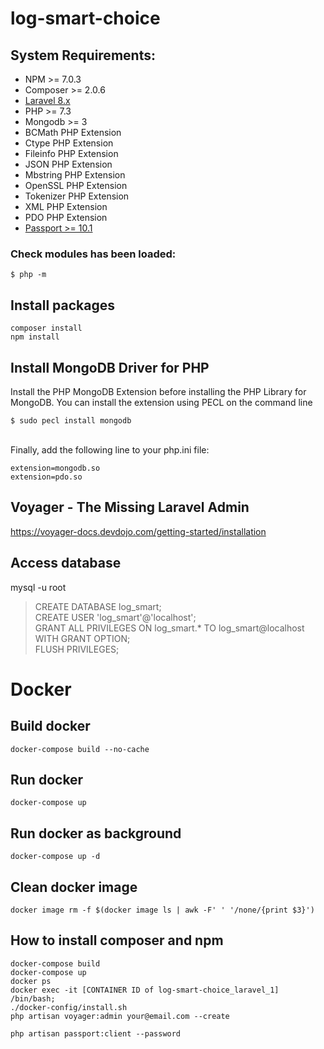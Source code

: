 # log-smart-choice
## System Requirements:
* NPM >= 7.0.3
* Composer >= 2.0.6
* <a href="https://laravel.com/docs/8.x/installation">Laravel 8.x</a>
* PHP >= 7.3
* Mongodb >= 3
* BCMath PHP Extension
* Ctype PHP Extension
* Fileinfo PHP Extension
* JSON PHP Extension
* Mbstring PHP Extension
* OpenSSL PHP Extension
* Tokenizer PHP Extension
* XML PHP Extension
* PDO PHP Extension
* <a href="https://laravel.com/docs/8.x/passport">Passport >= 10.1</a>
### Check modules has been loaded:<br>
`$ php -m`

## Install packages<br>
`composer install`<br>
`npm install`

## Install MongoDB Driver for PHP<br>
Install the PHP MongoDB Extension before installing the PHP Library for MongoDB. You can install the extension using PECL on the command line<br>

`$ sudo pecl install mongodb`<br><br>

Finally, add the following line to your php.ini file:<br>

`extension=mongodb.so`<br>
`extension=pdo.so`

## Voyager - The Missing Laravel Admin<br>
https://voyager-docs.devdojo.com/getting-started/installation

## Access database
mysql -u root
> CREATE DATABASE log_smart;<br>
> CREATE USER 'log_smart'@'localhost';<br>
> GRANT ALL PRIVILEGES ON log_smart.* TO log_smart@localhost WITH GRANT OPTION;<br>
> FLUSH PRIVILEGES;<br>


# Docker

## Build docker
```
docker-compose build --no-cache
```
## Run docker
```
docker-compose up
```
## Run docker as background
```
docker-compose up -d
```
## Clean docker image
```
docker image rm -f $(docker image ls | awk -F' ' '/none/{print $3}')
```
## How to install composer and npm
```
docker-compose build
docker-compose up
docker ps
docker exec -it [CONTAINER ID of log-smart-choice_laravel_1] /bin/bash;
./docker-config/install.sh
php artisan voyager:admin your@email.com --create

php artisan passport:client --password
```